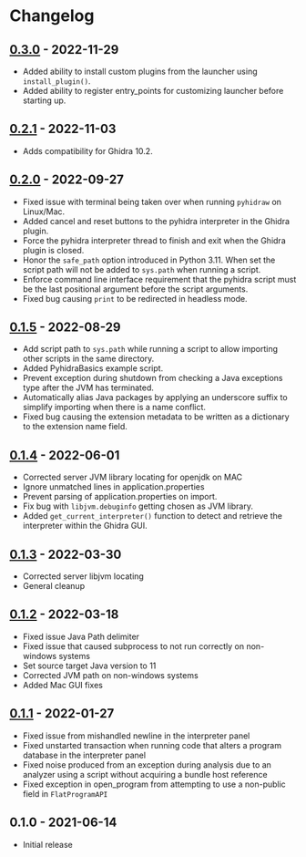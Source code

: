 # Changelog

## [0.3.0] - 2022-11-29
- Added ability to install custom plugins from the launcher using `install_plugin()`.
- Added ability to register entry_points for customizing launcher before starting up.

## [0.2.1] - 2022-11-03
- Adds compatibility for Ghidra 10.2.

## [0.2.0] - 2022-09-27
- Fixed issue with terminal being taken over when running `pyhidraw` on Linux/Mac.
- Added cancel and reset buttons to the pyhidra interpreter in the Ghidra plugin.
- Force the pyhidra interpreter thread to finish and exit when the Ghidra plugin is closed.
- Honor the `safe_path` option introduced in Python 3.11. When set the script path will not be added to `sys.path` when running a script.
- Enforce command line interface requirement that the pyhidra script must be the last positional argument before the script arguments.
- Fixed bug causing `print` to be redirected in headless mode.

## [0.1.5] - 2022-08-29
- Add script path to `sys.path` while running a script to allow importing other scripts in the same directory.
- Added PyhidraBasics example script.
- Prevent exception during shutdown from checking a Java exceptions type after the JVM has terminated.
- Automatically alias Java packages by applying an underscore suffix to simplify importing when there is a name conflict.
- Fixed bug causing the extension metadata to be written as a dictionary to the extension name field.

## [0.1.4] - 2022-06-01
- Corrected server JVM library locating for openjdk on MAC
- Ignore unmatched lines in application.properties
- Prevent parsing of application.properties on import.
- Fix bug with `libjvm.debuginfo` getting chosen as JVM library.
- Added `get_current_interpreter()` function to detect and retrieve the interpreter within the Ghidra GUI.

## [0.1.3] - 2022-03-30
- Corrected server libjvm locating
- General cleanup

## [0.1.2] - 2022-03-18
- Fixed issue Java Path delimiter
- Fixed issue that caused subprocess to not run correctly on non-windows systems
- Set source target Java version to 11
- Corrected JVM path on non-windows systems
- Added Mac GUI fixes

## [0.1.1] - 2022-01-27
- Fixed issue from mishandled newline in the interpreter panel
- Fixed unstarted transaction when running code that alters a program database in the interpreter panel
- Fixed noise produced from an exception during analysis due to an analyzer using a script without acquiring a bundle host reference
- Fixed exception in open_program from attempting to use a non-public field in `FlatProgramAPI`

## 0.1.0 - 2021-06-14
- Initial release

[Unreleased]: https://github.com/dod-cyber-crime-center/pyhidra/compare/0.3.0...HEAD
[0.3.0]: https://github.com/dod-cyber-crime-center/pyhidra/compare/0.2.1...0.3.0
[0.2.1]: https://github.com/dod-cyber-crime-center/pyhidra/compare/0.2.0...0.2.1
[0.2.0]: https://github.com/dod-cyber-crime-center/pyhidra/compare/0.1.5...0.2.0
[0.1.5]: https://github.com/dod-cyber-crime-center/pyhidra/compare/0.1.4...0.1.5
[0.1.4]: https://github.com/dod-cyber-crime-center/pyhidra/compare/0.1.3...0.1.4
[0.1.3]: https://github.com/dod-cyber-crime-center/pyhidra/compare/0.1.2...0.1.3
[0.1.2]: https://github.com/dod-cyber-crime-center/pyhidra/compare/0.1.1...0.1.2
[0.1.1]: https://github.com/dod-cyber-crime-center/pyhidra/compare/0.1.0...0.1.1
